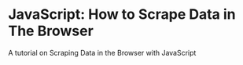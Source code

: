 # JavaScript: How to Scrape Data in The Browser
A tutorial on Scraping Data in the Browser with JavaScript
